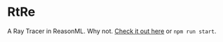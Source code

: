 # RtRe

A Ray Tracer in ReasonML. Why not. [Check it out here](https://tylerwbell.github.io/RtRe/dist/index.html) or `npm run start`.